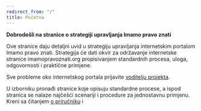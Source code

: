 ```yaml
---
redirect_from: "/"
title: Početna
---
```


**Dobrodošli na stranice o strategiji upravljanja Imamo pravo znati**

Ove stranice daju detaljni uvid u strategiju upravljanja internetskim portalom Imamo pravo znati. Strategija će dati okvir za održavanje internetske stranice imamopravoznati.org propisivanjem standardnih procesa, uloga, odgovornosti i praktične primjene.

Sve probleme oko internetskog portala prijavite [voditelju projekta](https://codeforcroatia.org/projects/zahtjev_za_pravo_na_pristup_informacijama).

U izborniku pronađi stranice koje opisuju standardne procese, a ispod stranica se nalaze najčešći scenariji i procedure za jednostavnu primjenu. Kreni sa čitanjem [o priručniku](/about) i
